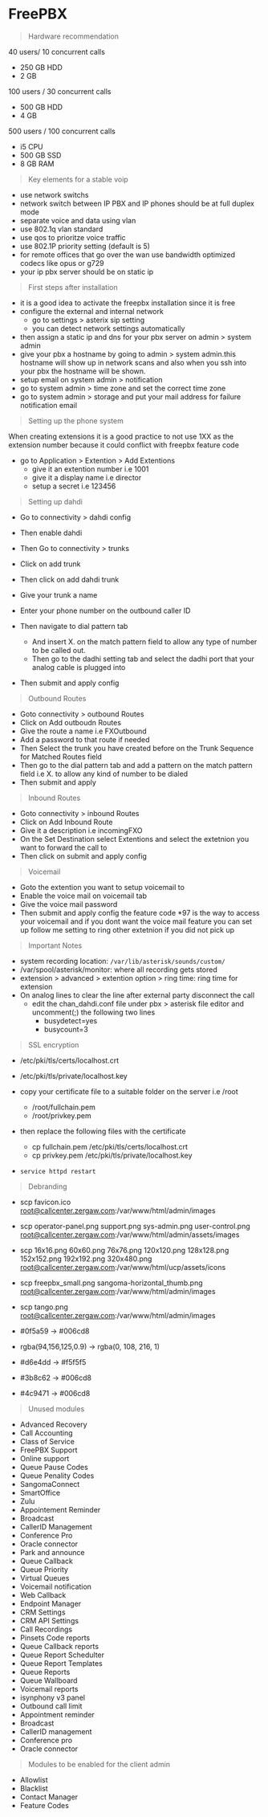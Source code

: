 
# FreePBX

> Hardware recommendation

40 users/ 10 concurrent calls

- 250 GB HDD
- 2 GB

100 users / 30 concurrent calls

- 500 GB HDD
- 4 GB

500 users / 100 concurrent calls

- i5 CPU
- 500 GB SSD
- 8 GB RAM
 
> Key elements for a stable voip

- use network switchs
- network switch between IP PBX and IP phones should be at full duplex mode
- separate voice and data using vlan
- use 802.1q vlan standard
- use qos to prioritze voice traffic
- use 802.1P priority setting (default is 5)
- for remote offices that go over the wan use bandwidth optimized codecs like opus or g729
- your ip pbx server should be on static ip

> First steps after installation

- it is a good idea to activate the freepbx installation since it is free
- configure the external and internal network
  - go to settings > asterix sip setting
  - you can detect network settings automatically
- then assign a static ip and dns for your pbx server on admin > system admin
- give your pbx a hostname by going to admin > system admin.this hostname will show up in network scans and also when you ssh into your pbx the hostname will be shown.
- setup email on system admin > notification
- go to system admin > time zone and set the correct time zone
- go to system admin > storage and put your mail address for failure notification email

> Setting up the phone system

When creating extensions it is a good practice to not use 1XX as the extension number because it could conflict with freepbx feature code

- go to Application > Extention > Add Extentions
  - give it an extention number i.e 1001
  - give it a display name i.e director
  - setup a secret i.e 123456

> Setting up dahdi

- Go to connectivity > dahdi config
- Then enable dahdi
- Then Go to connectivity > trunks
- Click on add trunk
- Then click on add dahdi trunk
- Give your trunk a name
- Enter your phone number on the outbound caller ID
- Then navigate to dial pattern tab
  - And insert X. on the match pattern field to allow any type of number to be called out.
  - Then go to the dadhi setting tab and select the dadhi port that your analog cable is plugged into

- Then submit and apply config

> Outbound Routes

- Goto connectivity > outbound Routes
- Click on Add outboudn Routes
- Give the route a name i.e FXOutbound
- Add a password to that route if needed
- Then Select the trunk you have created before on the Trunk Sequence for Matched Routes field
- Then go to the dial pattern tab and add a pattern on the match pattern field i.e X. to allow any kind of number to be dialed
- Then submit and apply

> Inbound Routes

- Goto connectivity > inbound Routes
- Click on Add Inbound Route
- Give it a description i.e incomingFXO
- On the Set Destination select Extentions and select the extetnion you want to forward the call to
- Then click on submit and apply config

> Voicemail

- Goto the extention you want to setup voicemail to
- Enable the voice mail on voicemail tab
- Give the voice mail password
- Then submit and apply config
  the feature code \*97 is the way to access your voicemail
  and if you dont want the voice mail feature you can set up follow me setting to ring other extetnion if you did not pick up

> Important Notes
- system recording location: `/var/lib/asterisk/sounds/custom/`
- /var/spool/asterisk/monitor: where all recording gets stored
- extension > advanced > extention option > ring time: ring time for extension
- On analog lines to clear the line after external party disconnect the call
  - edit the chan_dahdi.conf file under pbx > asterisk file editor and uncomment(;) the following two lines
    - busydetect=yes
    - busycount=3

> SSL encryption

- /etc/pki/tls/certs/localhost.crt
- /etc/pki/tls/private/localhost.key

- copy your certificate file to a suitable folder on the server i.e /root
  - /root/fullchain.pem
  - /root/privkey.pem
- then replace the following files with the certificate
  - cp fullchain.pem /etc/pki/tls/certs/localhost.crt
  - cp privkey.pem /etc/pki/tls/private/localhost.key
- `service httpd restart`

> Debranding

- scp favicon.ico root@callcenter.zergaw.com:/var/www/html/admin/images
- scp operator-panel.png support.png sys-admin.png user-control.png root@callcenter.zergaw.com:/var/www/html/admin/assets/images
- scp 16x16.png 60x60.png 76x76.png 120x120.png 128x128.png 152x152.png 192x192.png 320x480.png root@callcenter.zergaw.com:/var/www/html/ucp/assets/icons
- scp freepbx_small.png sangoma-horizontal_thumb.png root@callcenter.zergaw.com:/var/www/html/admin/images
- scp tango.png root@callcenter.zergaw.com:/var/www/html/admin/images

- #0f5a59 -> #006cd8
- rgba(94,156,125,0.9) -> rgba(0, 108, 216, 1)
- #d6e4dd -> #f5f5f5
- #3b8c62 -> #006cd8
- #4c9471 -> #006cd8

> Unused modules

- Advanced Recovery
- Call Accounting
- Class of Service
- FreePBX Support
- Online support
- Queue Pause Codes
- Queue Penality Codes
- SangomaConnect
- SmartOffice
- Zulu
- Appointement Reminder
- Broadcast
- CallerID Management
- Conference Pro
- Oracle connector
- Park and announce
- Queue Callback
- Queue Priority
- Virtual Queues
- Voicemail notification
- Web Callback
- Endpoint Manager
- CRM Settings
- CRM API Settings
- Call Recordings
- Pinsets Code reports
- Queue Callback reports
- Queue Report Schedulter
- Queue Report Templates
- Queue Reports
- Queue Wallboard
- Voicemail reports
- isynphony v3 panel
- Outbound call limit
- Appointment reminder
- Broadcast
- CallerID management
- Conference pro
- Oracle connector

> Modules to be enabled for the client admin

- Allowlist
- Blacklist
- Contact Manager
- Feature Codes
